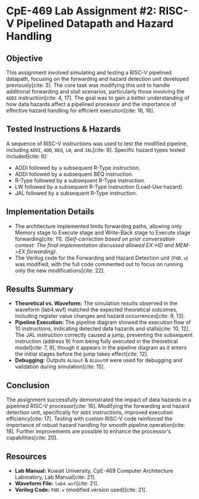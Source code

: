# CpE-469 Lab Assignment #2: RISC-V Pipelined Datapath and Hazard Handling

## Objective

This assignment involved simulating and testing a RISC-V pipelined datapath, focusing on the forwarding and hazard detection unit developed previously[cite: 3]. The core task was modifying this unit to handle additional forwarding and stall scenarios, particularly those involving the `ADDI` instruction[cite: 4, 17]. The goal was to gain a better understanding of how data hazards affect a pipelined processor and the importance of effective hazard handling for efficient execution[cite: 16, 18].

## Tested Instructions & Hazards

A sequence of RISC-V instructions was used to test the modified pipeline, including `ADDI`, `ADD`, `BEQ`, `LW`, and `JAL`[cite: 6]. Specific hazard types tested included[cite: 6]:
* ADDI followed by a subsequent R-Type instruction.
* ADDI followed by a subsequent BEQ instruction.
* R-Type followed by a subsequent R-Type instruction.
* LW followed by a subsequent R-Type instruction (Load-Use hazard).
* JAL followed by a subsequent R-Type instruction.

## Implementation Details

* The architecture implemented limits forwarding paths, allowing only Memory stage to Execute stage and Write-Back stage to Execute stage forwarding[cite: 11]. *(Self-correction based on prior conversation context: The final implementation discussed allowed EX->ID and MEM->EX forwarding)*.
* The Verilog code for the Forwarding and Hazard Detection unit (`FHD.v`) was modified, with the full code commented out to focus on running only the new modifications[cite: 22].

## Results Summary

* **Theoretical vs. Waveform:** The simulation results observed in the waveform (lab4.wvf) matched the expected theoretical outcomes, including register value changes and hazard occurrences[cite: 9, 13].
* **Pipeline Execution:** The pipeline diagram showed the execution flow of 10 instructions, indicating detected data hazards and stalls[cite: 10, 12]. The JAL instruction correctly caused a jump, preventing the subsequent instruction (address 9) from being fully executed in the theoretical model[cite: 7, 9], though it appears in the pipeline diagram as it enters the initial stages before the jump takes effect[cite: 12].
* **Debugging:** Outputs `ALUout` & `ALUoutM` were used for debugging and validation during simulation[cite: 15].

## Conclusion

The assignment successfully demonstrated the impact of data hazards in a pipelined RISC-V processor[cite: 16]. Modifying the forwarding and hazard detection unit, specifically for `ADDI` instructions, improved execution efficiency[cite: 17]. Testing with custom RISC-V code reinforced the importance of robust hazard handling for smooth pipeline operation[cite: 18]. Further improvements are possible to enhance the processor's capabilities[cite: 20].

## Resources

* **Lab Manual:** Kuwait University, CpE-469 Computer Architecture Laboratory, Lab Manual[cite: 21].
* **Waveform File:** `lab4.wvf`[cite: 21].
* **Verilog Code:** `FHD.v` (modified version used)[cite: 21].
